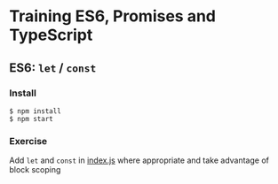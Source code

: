 # Training ES6, Promises and TypeScript

## ES6: `let` / `const`

### Install

```
$ npm install
$ npm start
```

### Exercise

Add `let` and `const` in [index.js](./index.js) where appropriate and take advantage of block scoping

